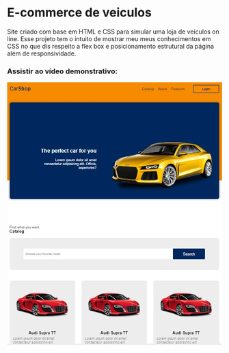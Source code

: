# E-commerce de veiculos

Site criado com base em HTML e CSS para simular uma loja de veículos on line. Esse projeto tem o intuito de mostrar meu meus conhecimentos em CSS no que dis respeito a flex box e posicionamento estrutural da página além de responsividade.

### Assistir ao vídeo demonstrativo:
[![ecommerce de veiculos](https://github.com/dangabinio/ecommerce-de-veiculos/blob/main/imagem%20carshop.jpg)](https://youtu.be/USVGCBuvi3s)

